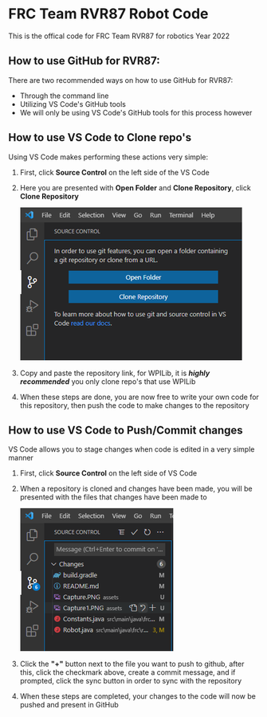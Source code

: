 # FRC Team RVR87 Robot Code

This is the offical code for FRC Team RVR87 for robotics Year 2022

## How to use GitHub for RVR87:

There are two recommended ways on how to use GitHub for RVR87:
- Through the command line
- Utilizing VS Code's GitHub tools 
- We will only be using VS Code's GitHub tools for this process however 

## How to use VS Code to Clone repo's

Using VS Code makes performing these actions very simple:
1.  First, click **Source Control** on the left side of the VS Code
2.  Here you are presented with **Open Folder** and **Clone Repository**, click **Clone Repository** 

    ![Repo Control image](/assets/Clone.PNG)
3.  Copy and paste the repository link, for WPILib, it is ***highly recommended*** you only clone repo's that use WPILib

4.  When these steps are done, you are now free to write your own code for this repository, then push the code to make changes to the repository 
## How to use VS Code to Push/Commit changes 
VS Code allows you to stage changes when code is edited in a very simple manner


1. First, click **Source Control** on the left side of VS Code
2. When a repository is cloned and changes have been made, you will be presented with the files that changes have been made to

    ![Commit image](/assets/PushCommit.PNG)
3. Click the **"+"** button next to the file you want to push to github, after this, click the checkmark above, create a commit message, and if prompted, click the sync button in order to sync with the repository 
4. When these steps are completed, your changes to the code will now be pushed and present in GitHub 
##  


